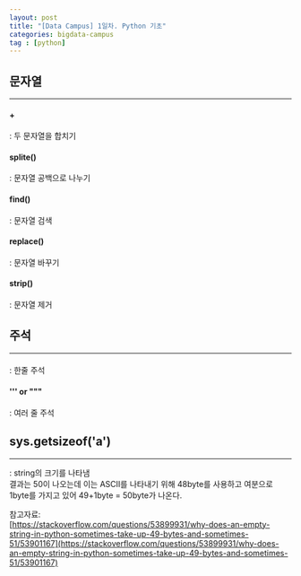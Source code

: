 ```yaml
---
layout: post
title: "[Data Campus] 1일차. Python 기초"
categories: bigdata-campus
tag : [python]
---
```


## 문자열
---
#### +
: 두 문자열을 합치기<br>

#### splite()
: 문자열 공백으로 나누기 <br>

#### find()
: 문자열 검색<br>

#### replace()
: 문자열 바꾸기<br>

#### strip()
: 문자열 제거<br>


## 주석 
--- 
#### #
: 한줄 주석<br>

#### ''' or """
: 여러 줄 주석<br>

## sys.getsizeof('a')
---
: string의 크기를 나타냄 <br>
결과는 50이 나오는데 이는 ASCII를 나타내기 위해 48byte를 사용하고 여분으로 1byte를 가지고 있어 49+1byte = 50byte가 나온다.<br>

참고자료:<br>
[https://stackoverflow.com/questions/53899931/why-does-an-empty-string-in-python-sometimes-take-up-49-bytes-and-sometimes-51/53901167](https://stackoverflow.com/questions/53899931/why-does-an-empty-string-in-python-sometimes-take-up-49-bytes-and-sometimes-51/53901167)